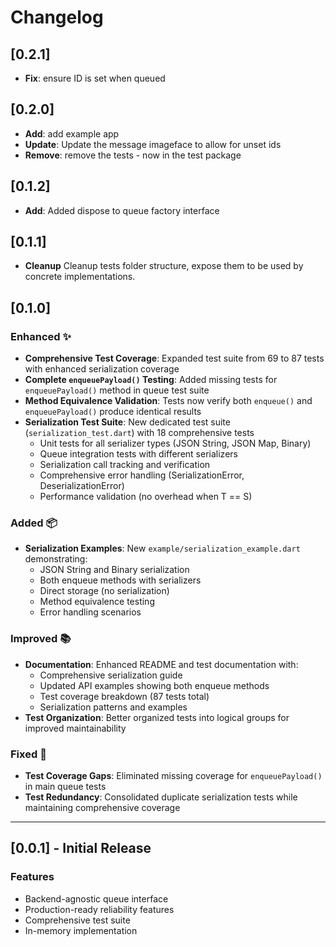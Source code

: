 # Changelog
## [0.2.1]

- **Fix**: ensure ID is set when queued

## [0.2.0]

- **Add**: add example app
- **Update**: Update the message imageface to allow for unset ids
- **Remove**: remove the tests - now in the test package

## [0.1.2]

- **Add**: Added dispose to queue factory interface

## [0.1.1]

- **Cleanup** Cleanup tests folder structure, expose them to be used by concrete implementations.

## [0.1.0]

### Enhanced ✨
- **Comprehensive Test Coverage**: Expanded test suite from 69 to 87 tests with enhanced serialization coverage
- **Complete `enqueuePayload()` Testing**: Added missing tests for `enqueuePayload()` method in queue test suite
- **Method Equivalence Validation**: Tests now verify both `enqueue()` and `enqueuePayload()` produce identical results
- **Serialization Test Suite**: New dedicated test suite (`serialization_test.dart`) with 18 comprehensive tests
  - Unit tests for all serializer types (JSON String, JSON Map, Binary)
  - Queue integration tests with different serializers
  - Serialization call tracking and verification
  - Comprehensive error handling (SerializationError, DeserializationError)
  - Performance validation (no overhead when T == S)

### Added 📦
- **Serialization Examples**: New `example/serialization_example.dart` demonstrating:
  - JSON String and Binary serialization
  - Both enqueue methods with serializers
  - Direct storage (no serialization)
  - Method equivalence testing
  - Error handling scenarios

### Improved 📚
- **Documentation**: Enhanced README and test documentation with:
  - Comprehensive serialization guide
  - Updated API examples showing both enqueue methods
  - Test coverage breakdown (87 tests total)
  - Serialization patterns and examples
- **Test Organization**: Better organized tests into logical groups for improved maintainability

### Fixed 🐛
- **Test Coverage Gaps**: Eliminated missing coverage for `enqueuePayload()` in main queue tests
- **Test Redundancy**: Consolidated duplicate serialization tests while maintaining comprehensive coverage

---

## [0.0.1] - Initial Release

### Features
- Backend-agnostic queue interface
- Production-ready reliability features
- Comprehensive test suite
- In-memory implementation
